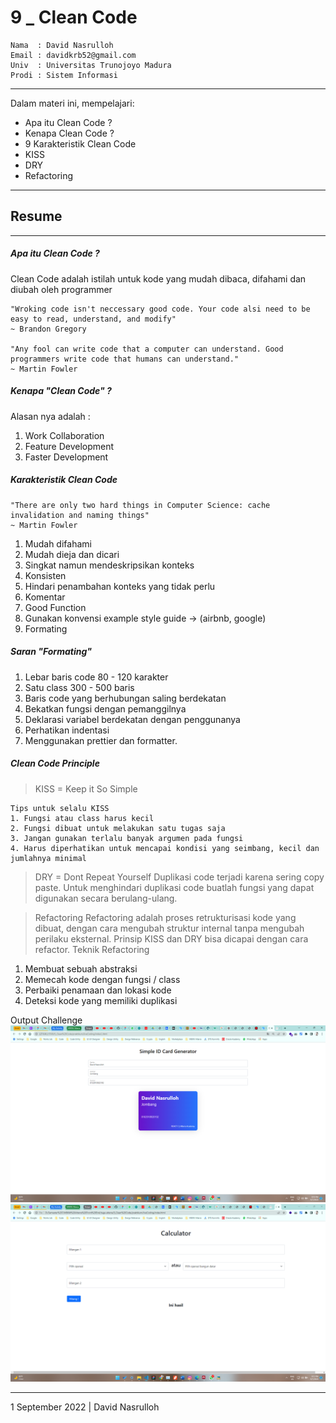 # 9 \_ Clean Code

```
Nama  : David Nasrulloh
Email : davidkrb52@gmail.com
Univ  : Universitas Trunojoyo Madura
Prodi : Sistem Informasi
```

---

Dalam materi ini, mempelajari:

- Apa itu Clean Code ?
- Kenapa Clean Code ?
- 9 Karakteristik Clean Code
- KISS
- DRY
- Refactoring

---

## Resume

---

##### Apa itu Clean Code ?

Clean Code adalah istilah untuk kode yang mudah dibaca, difahami dan diubah oleh programmer

```
"Wroking code isn't neccessary good code. Your code alsi need to be easy to read, understand, and modify"
~ Brandon Gregory

"Any fool can write code that a computer can understand. Good programmers write code that humans can understand."
~ Martin Fowler
```

##### Kenapa "Clean Code" ?

Alasan nya adalah :

1. Work Collaboration
2. Feature Development
3. Faster Development

##### Karakteristik Clean Code

```
"There are only two hard things in Computer Science: cache invalidation and naming things"
~ Martin Fowler
```

1. Mudah difahami
2. Mudah dieja dan dicari
3. Singkat namun mendeskripsikan konteks
4. Konsisten
5. Hindari penambahan konteks yang tidak perlu
6. Komentar
7. Good Function
8. Gunakan konvensi example style guide -> (airbnb, google)
9. Formating

##### Saran "Formating"

1. Lebar baris code 80 - 120 karakter
2. Satu class 300 - 500 baris
3. Baris code yang berhubungan saling berdekatan
4. Bekatkan fungsi dengan pemanggilnya
5. Deklarasi variabel berdekatan dengan penggunanya
6. Perhatikan indentasi
7. Menggunakan prettier dan formatter.

##### Clean Code Principle

> KISS = Keep it So Simple

```
Tips untuk selalu KISS
1. Fungsi atau class harus kecil
2. Fungsi dibuat untuk melakukan satu tugas saja
3. Jangan gunakan terlalu banyak argumen pada fungsi
4. Harus diperhatikan untuk mencapai kondisi yang seimbang, kecil dan jumlahnya minimal
```

> DRY = Dont Repeat Yourself
> Duplikasi code terjadi karena sering copy paste. Untuk menghindari duplikasi code buatlah fungsi yang dapat digunakan secara berulang-ulang.

> Refactoring
> Refactoring adalah proses retrukturisasi kode yang dibuat, dengan cara mengubah struktur internal tanpa mengubah perilaku eksternal. Prinsip KISS dan DRY bisa dicapai dengan cara refactor.
> Teknik Refactoring

1. Membuat sebuah abstraksi
2. Memecah kode dengan fungsi / class
3. Perbaiki penamaan dan lokasi kode
4. Deteksi kode yang memiliki duplikasi

Output Challenge
![file1](./screenshots/ch_1.png)
![file2](./screenshots/ch_2.png)

---

1 September 2022 | David Nasrulloh
